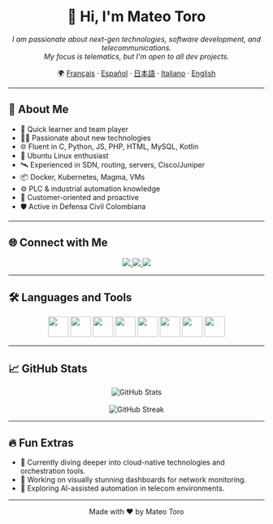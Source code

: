 <h1 align="center">🔷 Hi, I'm Mateo Toro</h1>

<p align="center">
  <em>I am passionate about next-gen technologies, software development, and telecommunications.<br>
  My focus is telematics, but I'm open to all dev projects.</em>
</p>

<p align="center">
  🌍 <a href="/docs/readme_fr.md">Français</a> · 
  <a href="/docs/readme_es.md">Español</a> · 
  <a href="/docs/readme_ja.md">日本語</a> · 
  <a href="/docs/readme_it.md">Italiano</a> · 
  <a href="https://github.com/mgodll">English</a>
</p>

---

## 🔎 About Me

- 🚀 Quick learner and team player  
- 👨‍💻 Passionate about new technologies  
- 🌐 Fluent in C, Python, JS, PHP, HTML, MySQL, Kotlin  
- 🐧 Ubuntu Linux enthusiast  
- 🛰️ Experienced in SDN, routing, servers, Cisco/Juniper  
- 📦 Docker, Kubernetes, Magma, VMs  
- ⚙️ PLC & industrial automation knowledge  
- 🤝 Customer-oriented and proactive  
- 🛡️ Active in Defensa Civil Colombiana  

---

## 🌐 Connect with Me

<p align="center">
  <a href="https://linkedin.com/in/mateo-toro-rodriguez-3799b624a" target="_blank">
    <img src="https://img.shields.io/badge/LinkedIn-blue?logo=linkedin&style=for-the-badge" />
  </a>
  <a href="https://fb.com/mateotororodriguez" target="_blank">
    <img src="https://img.shields.io/badge/Facebook-1877F2?logo=facebook&style=for-the-badge&logoColor=white" />
  </a>
  <a href="https://instagram.com/mgodll_99" target="_blank">
    <img src="https://img.shields.io/badge/Instagram-E4405F?logo=instagram&style=for-the-badge&logoColor=white" />
  </a>
</p>

---

## 🛠️ Languages and Tools

<p align="center">
  <img src="https://cdn.jsdelivr.net/gh/devicons/devicon/icons/python/python-original.svg" width="40" />
  <img src="https://cdn.jsdelivr.net/gh/devicons/devicon/icons/docker/docker-original.svg" width="40" />
  <img src="https://cdn.jsdelivr.net/gh/devicons/devicon/icons/javascript/javascript-original.svg" width="40" />
  <img src="https://cdn.jsdelivr.net/gh/devicons/devicon/icons/kubernetes/kubernetes-plain.svg" width="40" />
  <img src="https://cdn.jsdelivr.net/gh/devicons/devicon/icons/linux/linux-original.svg" width="40" />
  <img src="https://cdn.jsdelivr.net/gh/devicons/devicon/icons/html5/html5-original.svg" width="40" />
  <img src="https://cdn.jsdelivr.net/gh/devicons/devicon/icons/mysql/mysql-original.svg" width="40" />
  <img src="https://cdn.jsdelivr.net/gh/devicons/devicon/icons/c/c-original.svg" width="40" />
</p>

---

## 📈 GitHub Stats

<p align="center">
  <img src="https://github-readme-stats.vercel.app/api?username=mgodll&show_icons=true&theme=tokyonight&border_radius=10" alt="GitHub Stats" />
  <br><br>
  <img src="https://github-readme-streak-stats.herokuapp.com?user=mgodll&theme=tokyonight&border_radius=10" alt="GitHub Streak" />
</p>

---

## 🔥 Fun Extras

- 🎯 Currently diving deeper into cloud-native technologies and orchestration tools.
- 🎨 Working on visually stunning dashboards for network monitoring.
- 🧭 Exploring AI-assisted automation in telecom environments.

---

<p align="center">
  Made with ❤️ by Mateo Toro
</p>
